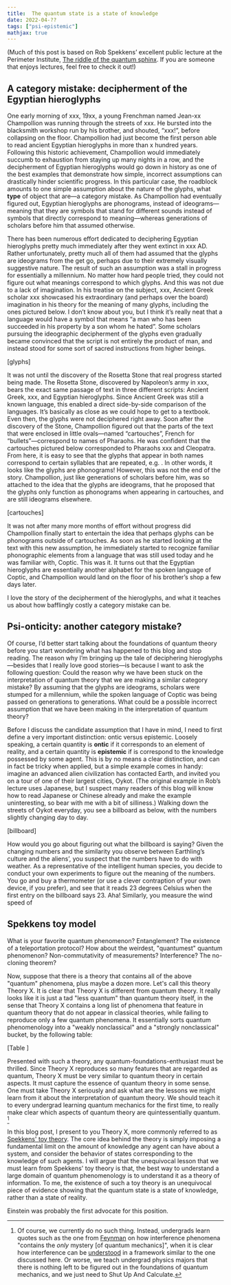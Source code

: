```yaml
---
title:  The quantum state is a state of knowledge
date: 2022-04-??
tags: ["psi-epistemic"]
mathjax: true
---
```


(Much of this post is based on Rob Spekkens’ excellent public lecture at the Perimeter Institute, [The riddle of the quantum sphinx](https://pirsa.org/18020008). If you are someone that enjoys lectures, feel free to check it out!)

## A category mistake: decipherment of the Egyptian hieroglyphs

One early morning of xxx, 19xx, a young Frenchman named Jean-xx Champollion was running through the streets of xxx. He bursted into the blacksmith workshop run by his brother, and shouted, “xxx!”, before collapsing on the floor. Champollion had just become the first person able to read ancient Egyptian hieroglyphs in more than x hundred years. Following this historic achievement, Champollion would immediately succumb to exhaustion from staying up many nights in a row, and the decipherment of Egyptian hieroglyphs would go down in history as one of the best examples that demonstrate how simple, incorrect assumptions can drastically hinder scientific progress. In this particular case, the roadblock amounts to one simple assumption about the nature of the glyphs, what __type__ of object that are—a category mistake. As Champollion had eventually figured out, Egyptian hieroglyphs are phonograms, instead of ideograms—meaning that they are symbols that stand for different sounds instead of symbols that directly correspond to meaning—whereas generations of scholars before him that assumed otherwise.

There has been numerous effort dedicated to deciphering Egyptian hieroglyphs pretty much immediately after they went extinct in xxx AD. Rather unfortunately, pretty much all of them had assumed that the glyphs are ideograms from the get go, perhaps due to their extremely visually suggestive nature. The result of such an assumption was a stall in progress for essentially a millennium. No matter how hard people tried, they could not figure out what meanings correspond to which glyphs. And this was not due to a lack of imagination. In his treatise on the subject, xxx, Ancient Greek scholar xxx showcased his extraordinary (and perhaps over the board) imagination in his theory for the meaning of many glyphs, including the ones pictured below. I don’t know about you, but I think it’s really neat that a language would have a symbol that means “a man who has been succeeded in his property by a son whom he hated”. Some scholars pursuing the ideographic decipherment of the glyphs even gradually became convinced that the script is not entirely the product of man, and instead stood for some sort of sacred instructions from higher beings.

[glyphs]

It was not until the discovery of the Rosetta Stone that real progress started being made. The Rosetta Stone, discovered by Napoleon’s army in xxx, bears the exact same passage of text in three different scripts: Ancient Greek, xxx, and Egyptian hieroglyphs. Since Ancient Greek was still a known language, this enabled a direct side-by-side comparison of the languages. It’s basically as close as we could hope to get to a textbook. Even then, the glyphs were not deciphered right away. Soon after the discovery of the Stone, Champollion figured out that the parts of the text that were enclosed in little ovals—named “cartouches”, French for “bullets”—correspond to names of Pharaohs. He was confident that the cartouches pictured below corresponded to Pharaohs xxx and Cleopatra. From here, it is easy to see that the glyphs that appear in both names correspond to certain syllables that are repeated, e.g. . In other words, it looks like the glyphs are phonograms! However, this was not the end of the story. Champollion, just like generations of scholars before him, was so attached to the idea that the glyphs are ideograms, that he proposed that the glyphs only function as phonograms when appearing in cartouches, and are still ideograms elsewhere.

[cartouches]

It was not after many more months of effort without progress did Champollion finally start to entertain the idea that perhaps glyphs can be phonograms outside of cartouches. As soon as he started looking at the text with this new assumption, he immediately started to recognize familiar phonographic elements from a language that was still used today and he was familiar with, Coptic. This was it. It turns out that the Egyptian hieroglyphs are essentially another alphabet for the spoken language of Coptic, and Champollion would land on the floor of his brother’s shop a few days later.

I love the story of the decipherment of the hieroglyphs, and what it teaches us about how bafflingly costly a category mistake can be. 


##  Psi-onticity: another category mistake?

Of course, I’d better start talking about the foundations of quantum theory before you start wondering what has happened to this blog and stop reading. The reason why I’m bringing up the tale of deciphering hieroglyphs—besides that I really love good stories—is because I want to ask the following question: Could the reason why we have been stuck on the interpretation of quantum theory that we are making a similar category mistake? By assuming that the glyphs are ideograms, scholars were stumped for a millennium, while the spoken language of Coptic was being passed on generations to generations. What could be a possible incorrect assumption that we have been making in the interpretation of quantum theory?

Before I discuss the candidate assumption that I have in mind, I need to first define a very important distinction: ontic versus epistemic. Loosely speaking, a certain quantity is __ontic__ if it corresponds to an element of reality, and a certain quantity is __epistemic__ if is correspond to the knowledge possessed by some agent. This is by no means a clear distinction, and can in fact be tricky when applied, but a simple example comes in handy: imagine an advanced alien civilization has contacted Earth, and invited you on a tour of one of their largest cities, Oykot. (The original example in Rob’s lecture uses Japanese, but I suspect many readers of this blog will know how to read Japanese or Chinese already and make the example uninteresting, so bear with me with a bit of silliness.) Walking down the streets of Oykot everyday, you see a billboard as below, with the numbers slightly changing day to day.

[billboard]

How would you go about figuring out what the billboard is saying? Given the changing numbers and the similarity you observe between Earthling’s culture and the aliens’, you suspect that the numbers have to do with weather. As a representative of the intelligent human species, you decide to conduct your own experiments to figure out the meaning of the numbers. You go and buy a thermometer (or use a clever contraption of your own device, if you prefer), and see that it reads 23 degrees Celsius when the first entry on the billboard says 23. Aha! Similarly, you measure the wind speed of 

## Spekkens toy model

What is your favorite quantum phenomenon? Entanglement? The existence of a teleportation protocol? How about the weirdest, "quantumest" quantum phenomenon? Non-commutativity of measurements? Interference? The no-cloning theorem?

Now, suppose that there is a theory that contains all of the above "quantum" phenomena, plus maybe a dozen more. Let's call this theory Theory X. It is clear that Theory X is different from quantum theory. It really looks like it is just a tad "less quantum" than quantum theory itself, in the sense that Theory X contains a long list of phenomena that feature in quantum theory that do not appear in classical theories, while failing to reproduce only a few quantum phenomena. It essentially sorts quantum phenomenology into a "weakly nonclassical" and a "strongly nonclassical" bucket, by the following table:

[Table ]

Presented with such a theory, any quantum-foundations-enthusiast must be thrilled. Since Theory X reproduces so many features that are regarded as quantum, Theory X must be very similar to quantum theory in certain aspects. It must capture the essence of quantum theory in some sense. One must take Theory X seriously and ask what are the lessons we might learn from it about the interpretation of quantum theory. We should teach it to every undergrad learning quantum mechanics for the first time, to really make clear which aspects of quantum theory are quintessentially quantum. [^undergrad]

[^undergrad]: Of course, we currently do no such thing. Instead, undergrads learn quotes such as the one from [Feynman](https://www.feynmanlectures.caltech.edu/III_01.html) on how interference phenomena "contains the _only_ mystery [of quantum mechanics]", when it is clear how interference can be [understood](https://arxiv.org/abs/2111.13727) in a framework similar to the one discussed here. Or worse, we teach undergrad physics majors that there is nothing left to be figured out in the foundations of quantum mechanics, and we just need to Shut Up And Calculate.

In this blog post, I present to you Theory X, more commonly referred to as [Spekkens' toy theory](https://arxiv.org/abs/quant-ph/0401052). The core idea behind the theory is simply imposing a fundamental limit on the amount of knowledge any agent can have about a system, and consider the behavior of states corresponding to the knowledge of such agents. I will argue that the unequivocal lesson that we must learn from Spekkens' toy theory is that, the best way to understand a large domain of quantum phenomenology is to understand it as a theory of information. To me, the existence of such a toy theory is an unequivocal piece of evidence showing that the quantum state is a state of knowledge, rather than a state of reality.

Einstein was probably the first advocate for this position.